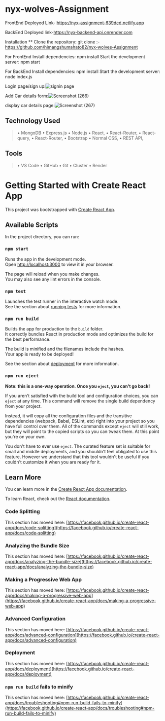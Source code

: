 # nyx-wolves-Assignment
FrontEnd Deployed Link- https://nyx-assignment-639dcd.netlify.app 

BackEnd Deployed link-https://nyx-backend-api.onrender.com




Installation ** Clone the repository: git clone :-https://github.com/himangshumahato82/nyx-wolves-Assignment

For FrontEnd Install dependencies: npm install Start the development server: npm start

For BackEnd Install dependencies: npm install Start the development server: node index.js

Login page/sign up:![signin  page](https://github.com/himangshumahato82/nyx-wolves-Assignment/assets/108947867/7f23c17c-2f0e-497e-bd39-8806adeffcab)


Add Car details form:![Screenshot (266)](https://github.com/himangshumahato82/nyx-wolves-Assignment/assets/108947867/d8152787-f631-471e-ba42-5ab9cb54d72c)


display car details page:![Screenshot (267)](https://github.com/himangshumahato82/nyx-wolves-Assignment/assets/108947867/7bc30074-b274-496a-8397-a0eca51f7a86)


## Technology Used
> • MongoDB
> • Express.js
> • Node.js
> • React,
> • React-Router,
> • React-query,
> • React-Router,
> • Bootstrap
> • Normal CSS,
> • REST API,


## Tools
> • VS Code
> • GitHub
> • Git
> • Cluster
> • Render
# Getting Started with Create React App

This project was bootstrapped with [Create React App](https://github.com/facebook/create-react-app).

## Available Scripts

In the project directory, you can run:

### `npm start`

Runs the app in the development mode.\
Open [http://localhost:3000](http://localhost:3000) to view it in your browser.

The page will reload when you make changes.\
You may also see any lint errors in the console.

### `npm test`

Launches the test runner in the interactive watch mode.\
See the section about [running tests](https://facebook.github.io/create-react-app/docs/running-tests) for more information.

### `npm run build`

Builds the app for production to the `build` folder.\
It correctly bundles React in production mode and optimizes the build for the best performance.

The build is minified and the filenames include the hashes.\
Your app is ready to be deployed!

See the section about [deployment](https://facebook.github.io/create-react-app/docs/deployment) for more information.

### `npm run eject`

**Note: this is a one-way operation. Once you `eject`, you can't go back!**

If you aren't satisfied with the build tool and configuration choices, you can `eject` at any time. This command will remove the single build dependency from your project.

Instead, it will copy all the configuration files and the transitive dependencies (webpack, Babel, ESLint, etc) right into your project so you have full control over them. All of the commands except `eject` will still work, but they will point to the copied scripts so you can tweak them. At this point you're on your own.

You don't have to ever use `eject`. The curated feature set is suitable for small and middle deployments, and you shouldn't feel obligated to use this feature. However we understand that this tool wouldn't be useful if you couldn't customize it when you are ready for it.

## Learn More

You can learn more in the [Create React App documentation](https://facebook.github.io/create-react-app/docs/getting-started).

To learn React, check out the [React documentation](https://reactjs.org/).

### Code Splitting

This section has moved here: [https://facebook.github.io/create-react-app/docs/code-splitting](https://facebook.github.io/create-react-app/docs/code-splitting)

### Analyzing the Bundle Size

This section has moved here: [https://facebook.github.io/create-react-app/docs/analyzing-the-bundle-size](https://facebook.github.io/create-react-app/docs/analyzing-the-bundle-size)

### Making a Progressive Web App

This section has moved here: [https://facebook.github.io/create-react-app/docs/making-a-progressive-web-app](https://facebook.github.io/create-react-app/docs/making-a-progressive-web-app)

### Advanced Configuration

This section has moved here: [https://facebook.github.io/create-react-app/docs/advanced-configuration](https://facebook.github.io/create-react-app/docs/advanced-configuration)

### Deployment

This section has moved here: [https://facebook.github.io/create-react-app/docs/deployment](https://facebook.github.io/create-react-app/docs/deployment)

### `npm run build` fails to minify

This section has moved here: [https://facebook.github.io/create-react-app/docs/troubleshooting#npm-run-build-fails-to-minify](https://facebook.github.io/create-react-app/docs/troubleshooting#npm-run-build-fails-to-minify)


